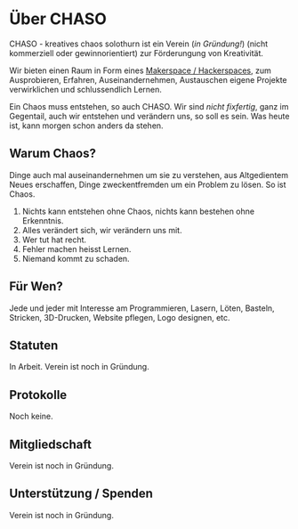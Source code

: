 # Über CHASO

CHASO - kreatives chaos solothurn ist ein Verein (_in Gründung!_) (nicht kommerziell oder gewinnorientiert) zur Förderungung von Kreativität.

Wir bieten einen Raum in Form eines [Makerspace / Hackerspaces](https://de.wikipedia.org/wiki/Hackerspace), zum Ausprobieren, Erfahren, Auseinandernehmen, Austauschen eigene Projekte verwirklichen und schlussendlich Lernen.

Ein Chaos muss entstehen, so auch CHASO. Wir sind _nicht fixfertig_, ganz im Gegentail, auch wir entstehen und verändern uns, so soll es sein. Was heute ist, kann morgen schon anders da stehen.

## Warum Chaos?

Dinge auch mal auseinandernehmen um sie zu verstehen, aus Altgedientem Neues erschaffen, Dinge zweckentfremden um ein Problem zu lösen. So ist Chaos.

1. Nichts kann entstehen ohne Chaos, nichts kann bestehen ohne Erkenntnis.
2. Alles verändert sich, wir verändern uns mit.
3. Wer tut hat recht.
4. Fehler machen heisst Lernen.
5. Niemand kommt zu schaden.

## Für Wen?

Jede und jeder mit Interesse am Programmieren, Lasern, Löten, Basteln, Stricken, 3D-Drucken, Website pflegen, Logo designen, etc.

## Statuten

In Arbeit. Verein ist noch in Gründung.

## Protokolle

Noch keine.

## Mitgliedschaft

Verein ist noch in Gründung.

## Unterstützung / Spenden

Verein ist noch in Gründung.
